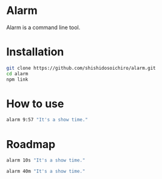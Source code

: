 # Alarm

Alarm is a command line tool.

# Installation

```sh
git clone https://github.com/shishidosoichiro/alarm.git
cd alarm
npm link
```

# How to use

```sh
alarm 9:57 "It's a show time."
```


# Roadmap

```sh
alarm 10s "It's a show time."
```

```sh
alarm 40m "It's a show time."
```


